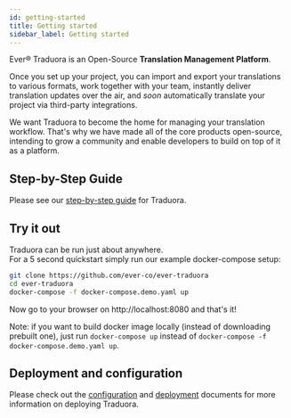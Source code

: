 ```yaml
---
id: getting-started
title: Getting started
sidebar_label: Getting started
---
```


Ever® Traduora is an Open-Source **Translation Management Platform**.

Once you set up your project, you can import and export your translations to various formats, work together with your team, instantly deliver translation updates over the air, and _soon_ automatically translate your project via third-party integrations.

We want Traduora to become the home for managing your translation workflow. That's why we have made all of the core products open-source, intending to grow a community and enable developers to build on top of it as a platform.

## Step-by-Step Guide

Please see our [step-by-step guide](screenshots.md) for Traduora.

## Try it out

Traduora can be run just about anywhere.  
For a 5 second quickstart simply run our example docker-compose setup:

```sh
git clone https://github.com/ever-co/ever-traduora
cd ever-traduora
docker-compose -f docker-compose.demo.yaml up
```

Now go to your browser on http://localhost:8080 and that's it!

Note: if you want to build docker image locally (instead of downloading prebuilt one), just run `docker-compose up` instead of `docker-compose -f docker-compose.demo.yaml up`.

## Deployment and configuration

Please check out the [configuration](configuration.md) and [deployment](deployment.md) documents for more information on deploying Traduora.
